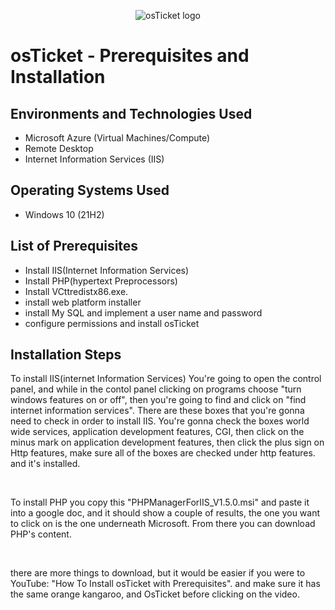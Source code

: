 <p align="center">
<img src="https://i.imgur.com/Clzj7Xs.png" alt="osTicket logo"/>
</p>

<h1>osTicket - Prerequisites and Installation</h1>




<h2>Environments and Technologies Used</h2>

- Microsoft Azure (Virtual Machines/Compute)
- Remote Desktop
- Internet Information Services (IIS)

<h2>Operating Systems Used </h2>

- Windows 10</b> (21H2)

<h2>List of Prerequisites</h2>

- Install IIS(Internet Information Services)
- Install PHP(hypertext Preprocessors)
- Install VCttredistx86.exe.
- install web platform installer
- install My SQL and implement a user name and password
- configure permissions and install osTicket

<h2>Installation Steps</h2>

<p>

</p>
<p>
To install IIS(internet Information Services) You're going to open the control panel, and while in the contol panel clicking on programs choose "turn windows features on or off", then you're going to find and click on "find internet information services". There are these boxes that you're gonna need to check in order to install IIS. You're gonna check the boxes world wide services, application development features, CGI, then click on the minus mark on application development features, then click the plus sign on Http features, make sure all of the boxes are checked under http features. and it's installed. 
</p>
<br />

<p>

</p>
<p>
To install PHP you copy this "PHPManagerForIIS_V1.5.0.msi" and paste it into a google doc, and it should show a couple of results, the one you want to click on is the one underneath Microsoft. From there you can download PHP's content. 
</p>
<br />

<p>
</p>
<p>
there are more things to download, but it would be easier if you were to YouTube: "How To Install osTicket with Prerequisites". and make sure it has the same orange kangaroo, and OsTicket before clicking on the video.
</p>
<br />
